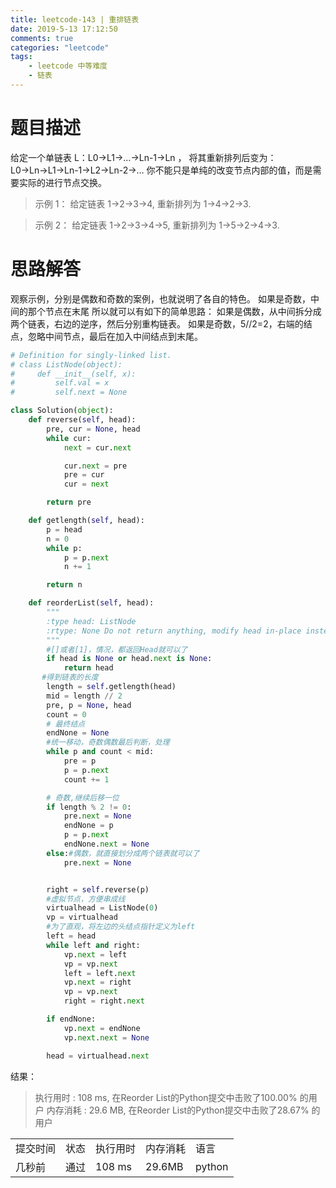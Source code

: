 ```yaml
---
title: leetcode-143 | 重排链表 
date: 2019-5-13 17:12:50
comments: true
categories: "leetcode"
tags: 
    - leetcode 中等难度
    - 链表
---
```

# 题目描述
给定一个单链表 L：L0→L1→…→Ln-1→Ln ，
将其重新排列后变为： L0→Ln→L1→Ln-1→L2→Ln-2→…
你不能只是单纯的改变节点内部的值，而是需要实际的进行节点交换。

><span>示例 1：</span>
给定链表 1->2->3->4, 重新排列为 1->4->2->3.

><span>示例 2：</span>
给定链表 1->2->3->4->5, 重新排列为 1->5->2->4->3.


# 思路解答
观察示例，分别是偶数和奇数的案例，也就说明了各自的特色。
如果是奇数，中间的那个节点在末尾
所以就可以有如下的简单思路：
如果是偶数，从中间拆分成两个链表，右边的逆序，然后分别重构链表。
如果是奇数，5//2=2，右端的结点，忽略中间节点，最后在加入中间结点到末尾。

``` python
# Definition for singly-linked list.
# class ListNode(object):
#     def __init__(self, x):
#         self.val = x
#         self.next = None

class Solution(object):
    def reverse(self, head):
        pre, cur = None, head
        while cur:
            next = cur.next

            cur.next = pre
            pre = cur
            cur = next

        return pre

    def getlength(self, head):
        p = head
        n = 0
        while p:
            p = p.next
            n += 1

        return n

    def reorderList(self, head):
        """
        :type head: ListNode
        :rtype: None Do not return anything, modify head in-place instead.
        """
        #[]或者[1]，情况，都返回Head就可以了
        if head is None or head.next is None:
            return head
       #得到链表的长度
        length = self.getlength(head)
        mid = length // 2
        pre, p = None, head
        count = 0
        # 最终结点
        endNone = None
        #统一移动，奇数偶数最后判断，处理
        while p and count < mid:
            pre = p
            p = p.next
            count += 1

        # 奇数,继续后移一位
        if length % 2 != 0:
            pre.next = None
            endNone = p
            p = p.next
            endNone.next = None
        else:#偶数，就直接划分成两个链表就可以了
            pre.next = None


        right = self.reverse(p)
		#虚拟节点，方便串成线
        virtualhead = ListNode(0)
        vp = virtualhead
        #为了直观，将左边的头结点指针定义为left
        left = head
        while left and right:
            vp.next = left
            vp = vp.next
            left = left.next
            vp.next = right
            vp = vp.next
            right = right.next

        if endNone:
            vp.next = endNone
            vp.next.next = None

        head = virtualhead.next
```


<span class="title2">结果：</span>
>执行用时 : 108 ms, 在Reorder List的Python提交中击败了100.00% 的用户
内存消耗 : 29.6 MB, 在Reorder List的Python提交中击败了28.67% 的用户
<table><tr><td>提交时间</td><td>状态</td><td>执行用时</td><td>内存消耗</td><td>语言</td></tr><tr><td>几秒前</td><td>通过</td><td>108 ms</td><td>29.6MB</td><td>python</td></tr></table>
